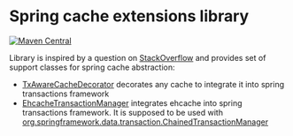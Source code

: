 Spring cache extensions library
=====================================

[![Maven Central](https://maven-badges.herokuapp.com/maven-central/me.qnox/spring-cache/badge.svg)](https://maven-badges.herokuapp.com/me.qnox/spring-cache)

Library is inspired by a question on [StackOverflow](http://stackoverflow.com/questions/31944204/ehcache-local-transactions-with-spring-transactional) and provides set of support classes for spring cache abstraction:
* [TxAwareCacheDecorator](src/main/java/me/qnox/springframework/cache/tx/TxAwareCacheDecorator.java) decorates any cache to integrate it into spring transactions framework
* [EhcacheTransactionManager](src/main/java/me/qnox/springframework/cache/ehcache/tx/EhcacheTransactionManager.java) integrates ehcache into spring transactions framework. It is supposed to be used with [org.springframework.data.transaction.ChainedTransactionManager](http://docs.spring.io/spring-data/commons/docs/current/api/org/springframework/data/transaction/ChainedTransactionManager.html)

